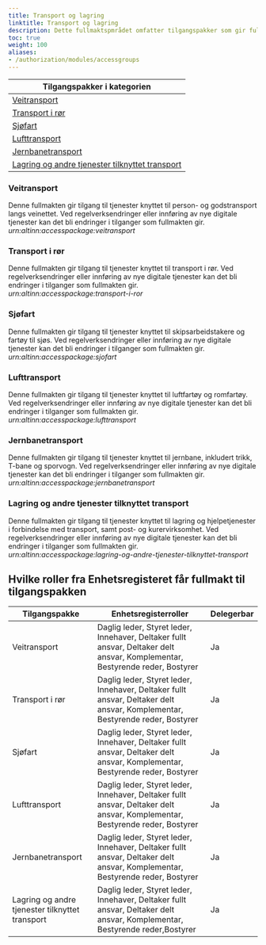 ```yaml
---
title: Transport og lagring
linktitle: Transport og lagring
description: Dette fullmaktspmrådet omfatter tilgangspakker som gir fullmakter til tjenester og ressurser som angår transport og lagring inkludert passasjer og godstransport, samt post- og kurervirksomhet. Ved regelverksendringer eller innføring av nye digitale tjenester kan det bli endringer i tilganger som fullmaktene gir.
toc: true
weight: 100
aliases:
- /authorization/modules/accessgroups
---
```


|**Tilgangspakker i kategorien**|
|---|
|[Veitransport](#veitransport)|
|[Transport i rør](#transport-i-rør)|
|[Sjøfart](#sjøfart)|
|[Lufttransport](#lufttransport)|
|[Jernbanetransport](#jernbanetransport)|
|[Lagring og andre tjenester tilknyttet transport](#lagring-og-andre-tjenester-tilknyttet-transport)|  
  

### Veitransport
Denne fullmakten gir tilgang til tjenester knyttet til person- og godstransport langs veinettet. Ved regelverksendringer eller innføring av nye digitale tjenester kan det bli endringer i tilganger som fullmakten gir.  
*urn:altinn:accesspackage:veitransport*

### Transport i rør 
Denne fullmakten gir tilgang til tjenester knyttet til transport i rør. Ved regelverksendringer eller innføring av nye digitale tjenester kan det bli endringer i tilganger som fullmakten gir.  
*urn:altinn:accesspackage:transport-i-ror*

### Sjøfart
Denne fullmakten gir tilgang til tjenester knyttet til skipsarbeidstakere og fartøy til sjøs. Ved regelverksendringer eller innføring av nye digitale tjenester kan det bli endringer i tilganger som fullmakten gir.  
*urn:altinn:accesspackage:sjofart*

### Lufttransport
Denne fullmakten gir tilgang til tjenester knyttet til luftfartøy og romfartøy. Ved regelverksendringer eller innføring av nye digitale tjenester kan det bli endringer i tilganger som fullmakten gir.  
*urn:altinn:accesspackage:lufttransport*

### Jernbanetransport
Denne fullmakten gir tilgang til tjenester knyttet til jernbane, inkludert trikk, T-bane og sporvogn. Ved regelverksendringer eller innføring av nye digitale tjenester kan det bli endringer i tilganger som fullmakten gir.  
*urn:altinn:accesspackage:jernbanetransport*

### Lagring og andre tjenester tilknyttet transport
Denne fullmakten gir tilgang til tjenester knyttet til lagring og hjelpetjenester i forbindelse med transport, samt post- og kurervirksomhet. Ved regelverksendringer eller innføring av nye digitale tjenester kan det bli endringer i tilganger som fullmakten gir.  
*urn:altinn:accesspackage:lagring-og-andre-tjenester-tilknyttet-transport*


## Hvilke roller fra Enhetsregisteret får fullmakt til tilgangspakken
|**Tilgangspakke**|**Enhetsregisterroller**|**Delegerbar**|
|---|---|---|
|Veitransport|Daglig leder, Styret leder, Innehaver, Deltaker fullt ansvar, Deltaker delt ansvar, Komplementar, Bestyrende reder, Bostyrer|Ja|
|Transport i rør|Daglig leder, Styret leder, Innehaver, Deltaker fullt ansvar, Deltaker delt ansvar, Komplementar, Bestyrende reder, Bostyrer|Ja|
|Sjøfart|Daglig leder, Styret leder, Innehaver, Deltaker fullt ansvar, Deltaker delt ansvar, Komplementar, Bestyrende reder, Bostyrer|Ja|
|Lufttransport|Daglig leder, Styret leder, Innehaver, Deltaker fullt ansvar, Deltaker delt ansvar, Komplementar, Bestyrende reder, Bostyrer|Ja|
|Jernbanetransport|Daglig leder, Styret leder, Innehaver, Deltaker fullt ansvar, Deltaker delt ansvar, Komplementar, Bestyrende reder, Bostyrer|Ja|
|Lagring og andre tjenester tilknyttet transport|Daglig leder, Styret leder, Innehaver, Deltaker fullt ansvar, Deltaker delt ansvar, Komplementar, Bestyrende reder,Bostyrer|Ja|
